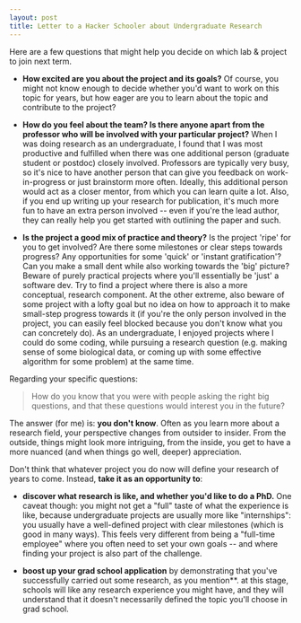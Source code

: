 ```yaml
---
layout: post
title: Letter to a Hacker Schooler about Undergraduate Research
---
```


Here are a few questions that might help you decide on which lab &
project to join next term.

* **How excited are you about the project and its goals?** Of course, you
  might not know enough to decide whether you'd want to work on this
  topic for years, but how eager are you to learn about the topic and
  contribute to the project?

* **How do you feel about the team? Is there anyone apart from the
  professor who will be involved with your particular project?** When I
  was doing research as an undergraduate, I found that I was most
  productive and fulfilled when there was one additional person
  (graduate student or postdoc) closely involved. Professors are
  typically very busy, so it's nice to have another person that can give
  you feedback on work-in-progress or just brainstorm more often.
  Ideally, this additional person would act as a closer mentor, from
  which you can learn quite a lot. Also, if you end up writing up your
  research for publication, it's much more fun to have an extra person
  involved -- even if you're the lead author, they can really help you
  get started with outlining the paper and such.

* **Is the project a good mix of practice and theory?** Is the project
  'ripe' for you to get involved? Are there some milestones or clear
  steps towards progress? Any opportunities for some 'quick' or 'instant
  gratification'? Can you make a small dent while also working towards
  the 'big' picture? Beware of purely practical projects where you'll
  essentially be 'just' a software dev. Try to find a project where
  there is also a more conceptual, research component. At the other
  extreme, also beware of some project with a lofty goal but no idea on
  how to approach it to make small-step progress towards it (if you're
  the only person involved in the project, you can easily feel blocked
  because you don't know what you can concretely do). As an
  undergraduate, I enjoyed projects where I could do some coding, while
  pursuing a research question (e.g. making sense of some biological
  data, or coming up with some effective algorithm for some problem) at
  the same time.

Regarding your specific questions:

> How do you know that you were with people asking the right big questions, and that these questions would interest you in the future?

The answer (for me) is: **you don't know**. Often as you learn more about
a research field, your perspective changes from outsider to insider.
From the outside, things might look more intriguing, from the inside,
you get to have a more nuanced (and when things go well, deeper)
appreciation.

Don't think that whatever project you do now will define your research
of years to come. Instead, **take it as an opportunity to**:

* **discover what research is like, and whether you'd like to do a PhD.**
  One caveat though: you might not get a "full" taste of what the
  experience is like, because undergraduate projects are usually more
  like "internships": you usually have a well-defined project with clear
  milestones (which is good in many ways). This feels very different
  from being a "full-time employee" where you often need to set your own
  goals -- and where finding your project is also part of the challenge.
  
* **boost up your grad school application** by demonstrating that you've
  successfully carried out some research, as you mention**. at this stage,
  schools will like any research experience you might have, and they
  will understand that it doesn't necessarily defined the topic you'll
  choose in grad school.
